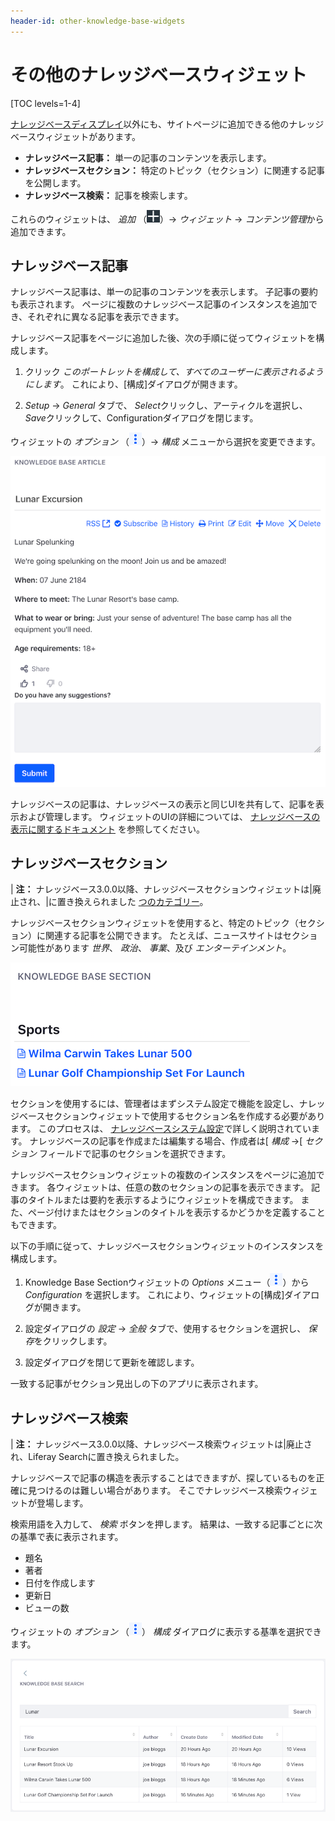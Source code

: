 ```yaml
---
header-id: other-knowledge-base-widgets
---
```


# その他のナレッジベースウィジェット

[TOC levels=1-4]

[ナレッジベースディスプレイ](/docs/7-1/user/-/knowledge_base/u/knowledge-base-display)以外にも、サイトページに追加できる他のナレッジベースウィジェットがあります。

  - **ナレッジベース記事：** 単一の記事のコンテンツを表示します。
  - **ナレッジベースセクション：** 特定のトピック（セクション）に関連する記事を公開します。
  - **ナレッジベース検索：** 記事を検索します。

これらのウィジェットは、 *追加* （![Add](../../../../images/icon-add-app.png)）→ *ウィジェット* → *コンテンツ管理*から追加できます。

## ナレッジベース記事

ナレッジベース記事は、単一の記事のコンテンツを表示します。 子記事の要約も表示されます。 ページに複数のナレッジベース記事のインスタンスを追加でき、それぞれに異なる記事を表示できます。

ナレッジベース記事をページに追加した後、次の手順に従ってウィジェットを構成します。

1.  クリック *このポートレットを構成して、すべてのユーザーに表示されるようにします*。 これにより、[構成]ダイアログが開きます。

2.  *Setup* → *General* タブで、 *Select*クリックし、アーティクルを選択し、 *Save*クリックして、Configurationダイアログを閉じます。

ウィジェットの *オプション* （![Options](../../../../images/icon-app-options.png)）→ *構成* メニューから選択を変更できます。

![図1：ナレッジベース記事アプリは、個々の記事を表示するのに最適です。](../../../../images/kb-article.png)

ナレッジベースの記事は、ナレッジベースの表示と同じUIを共有して、記事を表示および管理します。 ウィジェットのUIの詳細については、 [ナレッジベースの表示に関するドキュメント](/docs/7-1/user/-/knowledge_base/u/knowledge-base-display) を参照してください。

## ナレッジベースセクション

| **注：** ナレッジベース3.0.0以降、ナレッジベースセクションウィジェットは|廃止され、|に置き換えられました [つのカテゴリー](/docs/7-1/user/-/knowledge_base/u/organizing-content-with-tags-and-categories)。

ナレッジベースセクションウィジェットを使用すると、特定のトピック（セクション）に関連する記事を公開できます。 たとえば、ニュースサイトはセクション可能性があります *世界*、 *政治*、 *事業*、及び *エンターテインメント*。

![図2：ナレッジベースセクションウィジェット。](../../../../images/kb-section.png)

セクションを使用するには、管理者はまずシステム設定で機能を設定し、ナレッジベースセクションウィジェットで使用するセクション名を作成する必要があります。 このプロセスは、 [ナレッジベースシステム設定](/docs/7-1/user/-/knowledge_base/u/knowledge-base-system-settings)で詳しく説明されています。 ナレッジベースの記事を作成または編集する場合、作成者は[ *構成* →[ *セクション* フィールドで記事のセクションを選択できます。

ナレッジベースセクションウィジェットの複数のインスタンスをページに追加できます。 各ウィジェットは、任意の数のセクションの記事を表示できます。 記事のタイトルまたは要約を表示するようにウィジェットを構成できます。 また、ページ付けまたはセクションのタイトルを表示するかどうかを定義することもできます。

以下の手順に従って、ナレッジベースセクションウィジェットのインスタンスを構成します。

1.  Knowledge Base Sectionウィジェットの *Options* メニュー（![Options](../../../../images/icon-app-options.png)）から *Configuration* を選択します。 これにより、ウィジェットの[構成]ダイアログが開きます。

2.  設定ダイアログの *設定* → *全般* タブで、使用するセクションを選択し、 *保存*をクリックします。

3.  設定ダイアログを閉じて更新を確認します。

一致する記事がセクション見出しの下のアプリに表示されます。

## ナレッジベース検索

| **注：** ナレッジベース3.0.0以降、ナレッジベース検索ウィジェットは|廃止され、Liferay Searchに置き換えられました。

ナレッジベースで記事の構造を表示することはできますが、探しているものを正確に見つけるのは難しい場合があります。 そこでナレッジベース検索ウィジェットが登場します。

検索用語を入力して、 *検索* ボタンを押します。 結果は、一致する記事ごとに次の基準で表に表示されます。

  - 題名
  - 著者
  - 日付を作成します
  - 更新日
  - ビューの数

ウィジェットの *オプション* （![Options](../../../../images/icon-app-options.png)） *構成* ダイアログに表示する基準を選択できます。

![図3：ナレッジベース検索ウィジェットを使用すると、ナレッジベースでキーワードを検索できます。](../../../../images/kb-search.png)
